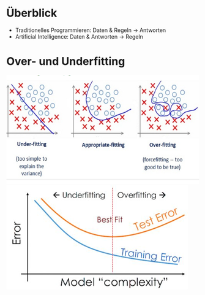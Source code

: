 # Überblick

- Traditionelles Programmieren: Daten & Regeln $\rightarrow$ Antworten
- Artificial Intelligence: Daten & Antworten $\rightarrow$ Regeln

# Over- und Underfitting

![Image 1](1_JZbxrdzabrT33Yl-LrmShw-4185843158.png)
![Image 2](th-4231928222.jpg)